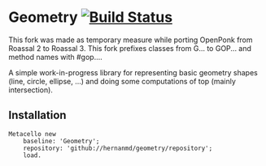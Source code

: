 # Geometry [![Build Status](https://travis-ci.org/peteruhnak/geometry.svg?branch=master)](https://travis-ci.org/peteruhnak/geometry)

This fork was made as temporary measure while porting OpenPonk from Roassal 2 to Roassal 3.
This fork prefixes classes from G... to GOP... and method names with #gop....


A simple work-in-progress library for representing basic geometry shapes (line, circle, ellipse, ...) and doing some computations of top (mainly intersection).

## Installation

```st
Metacello new
    baseline: 'Geometry';
    repository: 'github://hernanmd/geometry/repository';
    load.
```
